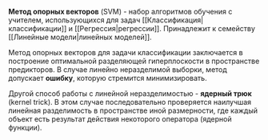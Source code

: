 **Метод опорных векторов** (SVM) - набор алгоритмов обучения с учителем, использующихся для задач [[Классификация|классификации]] и [[Регрессия|регрессии]]. Принадлежит к семейству [[Линейные модели|линейных моделей]].

Метод опорных векторов для задачи классификации заключается в построение оптимальной разделяющей гиперплоскости в пространстве предикторов. В случае линейно неразделимой выборки, метод допускает **ошибку**, которую стремится минимизировать.

Другой способ работы с линейной неразделимостью - **ядерный трюк** (kernel trick). В этом случае последовательно проверяется наилучшая линейная разделимость в пространстве иной размерности, где каждый объект есть результат действия некоторого оператора (ядерной функции).